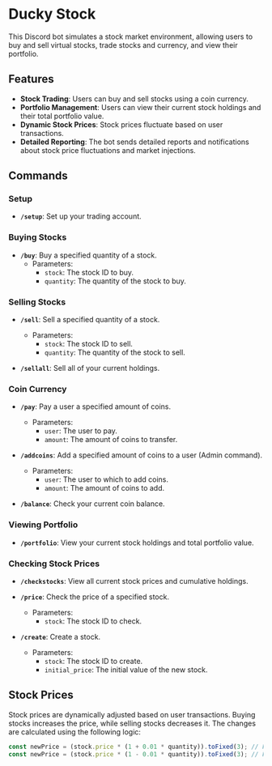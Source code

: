 # Ducky Stock 

This Discord bot simulates a stock market environment, allowing users to buy and sell virtual stocks, trade stocks and currency, and view their portfolio.

## Features

- **Stock Trading**: Users can buy and sell stocks using a coin currency.
- **Portfolio Management**: Users can view their current stock holdings and their total portfolio value.
- **Dynamic Stock Prices**: Stock prices fluctuate based on user transactions.
- **Detailed Reporting**: The bot sends detailed reports and notifications about stock price fluctuations and market injections.

## Commands

### Setup

- **`/setup`**: Set up your trading account.

### Buying Stocks
- **`/buy`**: Buy a specified quantity of a stock.
  - Parameters:
    - `stock`: The stock ID to buy.
    - `quantity`: The quantity of the stock to buy.

### Selling Stocks
- **`/sell`**: Sell a specified quantity of a stock.
  - Parameters:
    - `stock`: The stock ID to sell.
    - `quantity`: The quantity of the stock to sell.
      
- **`/sellall`**: Sell all of your current holdings.

### Coin Currency
- **`/pay`**: Pay a user a specified amount of coins.
  - Parameters:
    - `user`: The user to pay.
    - `amount`: The amount of coins to transfer.
   
- **`/addcoins`**: Add a specified amount of coins to a user (Admin command).
  - Parameters:
    - `user`: The user to which to add coins.
    - `amount`: The amount of coins to add.

- **`/balance`**: Check your current coin balance.

### Viewing Portfolio
- **`/portfolio`**: View your current stock holdings and total portfolio value.

### Checking Stock Prices
- **`/checkstocks`**: View all current stock prices and cumulative holdings.
  
- **`/price`**: Check the price of a specified stock.
  - Parameters:
    - `stock`: The stock ID to check.
   
- **`/create`**: Create a stock.
  - Parameters:
    - `stock`: The stock ID to create.
    - `initial_price`: The initial value of the new stock.

## Stock Prices
Stock prices are dynamically adjusted based on user transactions. Buying stocks increases the price, while selling stocks decreases it. The changes are calculated using the following logic:

```javascript
const newPrice = (stock.price * (1 + 0.01 * quantity)).toFixed(3); // For buying
const newPrice = (stock.price * (1 - 0.01 * quantity)).toFixed(3); // For selling
